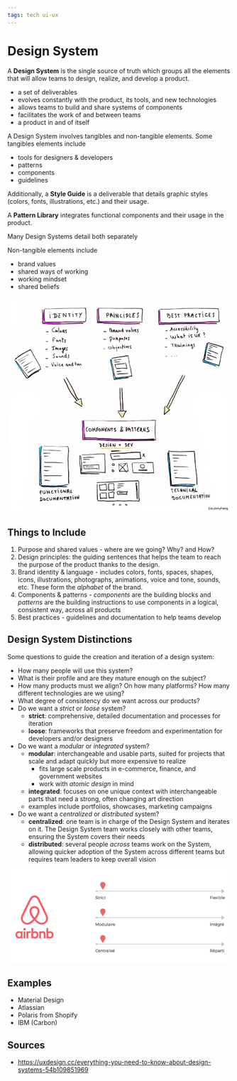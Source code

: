 ```yaml
---
tags: tech ui-ux
---
```


# Design System

A **Design System** is the single source of truth which groups all the elements that will allow teams to design, realize, and develop a product.

- a set of deliverables
- evolves constantly with the product, its tools, and new technologies
- allows teams to build and share systems of components
- facilitates the work of and between teams
- a product in and of itself

A Design System involves tangibles and non-tangible elements. Some tangibles elements include

- tools for designers & developers
- patterns
- components
- guidelines

Additionally, a **Style Guide** is a deliverable that details graphic styles (colors, fonts, illustrations, etc.) and their usage.

A **Pattern Library** integrates functional components and their usage in the product.

Many Design Systems detail both separately

Non-tangible elements include

- brand values
- shared ways of working
- working mindset
- shared beliefs

![Design system diagram](../public/attachments/design-system-diagram.png)

## Things to Include

1. Purpose and shared values - where are we going? Why? and How?
2. Design principles: the guiding sentences that helps the team to reach the purpose of the product thanks to the design.
3. Brand identity & language - includes colors, fonts, spaces, shapes, icons, illustrations, photographs, animations, voice and tone, sounds, etc. These form the _alphabet_ of the brand.
4. Components & patterns - _components_ are the building blocks and _patterns_ are the building instructions to use components in a logical, consistent way, across all products
5. Best practices - guidelines and documentation to help teams develop

## Design System Distinctions

Some questions to guide the creation and iteration of a design system:

- How many people will use this system?
- What is their profile and are they mature enough on the subject?
- How many products must we align? On how many platforms? How many different technologies are we using?
- What degree of consistency do we want across our products?
- Do we want a _strict_ or _loose_ system?
  - **strict**: comprehensive, detailed documentation and processes for iteration
  - **loose**: frameworks that preserve freedom and experimentation for developers and/or designers
- Do we want a _modular_ or _integrated_ system?
  - **modular**: interchangeable and usable parts, suited for projects that scale and adapt quickly but more expensive to realize
    - fits large scale products in e-commerce, finance, and government websites
    - work with _atomic design_ in mind
  - **integrated**: focuses on one unique context with interchangeable parts that need a strong, often changing art direction
  - examples include portfolios, showcases, marketing campaigns
- Do we want a _centralized_ or _distributed_ system?
  - **centralized**: one team is in charge of the Design System and iterates on it. The Design System team works closely with other teams, ensuring the System covers their needs
  - **distributed**: several people _across_ teams work on the System, allowing quicker adoption of the System across different teams but requires team leaders to keep overall vision

![Airbnb design system](../public/attachments/airbnb-design-system.png)

## Examples

- Material Design
- Atlassian
- Polaris from Shopify
- IBM (Carbon)

## Sources

- <https://uxdesign.cc/everything-you-need-to-know-about-design-systems-54b109851969>
